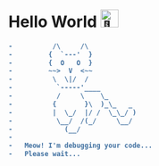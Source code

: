 # Hello World <img src="https://fonts.gstatic.com/s/e/notoemoji/latest/1f44b/512.gif" alt="👋" width="32" height="32">

<h4>
  
```diff
-          /\     /\
-         {  `---'  }
-         {  O   O  }
-         ~~>  V  <~~
-          \  \|/  /
-           `-----'____
-           /     \    \_
-          {       }\  )_\_   _
-          |  \_/  |/ /  \_\_/ )
-           \__/  /(_/     \__/
-             (__/
-
-   Meow! I'm debugging your code...
-   Please wait...
```

</h4>

